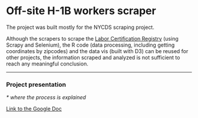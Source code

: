 # Off-site H-1B workers scraper

The project was built mostly for the NYCDS scraping project.

Although the scrapers to scrape the [Labor Certification Registry](https://lcr-pjr.doleta.gov/index.cfm?event=ehLCJRExternal.dspAdvCertSearchResult) (using Scrapy and Selenium), the R code (data processing, including getting coordinates by zipcodes) and the data vis (built with D3) can be reused for other projects, the information scraped and analyzed is not sufficient to reach any meaningful conclusion.


---

### Project presentation 

_* where the process is explained_

[Link to the Google Doc](https://docs.google.com/presentation/d/1Czv7rqzFN6zvFaMiieJTVNqvIztAHuzP24iVKrGiyNs/edit?usp=sharing)
